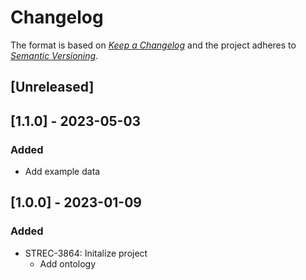 # Changelog
The format is based on [*Keep a Changelog*](https://keepachangelog.com/en/1.0.0/) and the project adheres to [*Semantic Versioning*](https://semver.org/spec/v2.0.0.html).

## [Unreleased]

## [1.1.0] - 2023-05-03
### Added
- Add example data

## [1.0.0] - 2023-01-09
### Added
- STREC-3864: Initalize project
    - Add ontology
